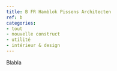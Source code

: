 ```yaml
---
title: B FR Hamblok Pissens Architecten
ref: b
categories:
- tout
- nouvelle construct
- utilité
- intérieur & design
---
```

Blabla